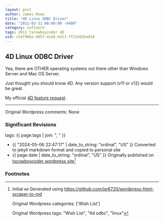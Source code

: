```yaml
---
layout: post
author: James Rowe
title: "4D Linux ODBC Driver"
date: "2011-03-31 00:00:00 -0400"
category: software
tags: 2011 txcowboycoder 4D
uid: c54f90be-d857-4c66-bd13-7f52dd2ba918
---
```


## 4D Linux ODBC Driver

Yea, there are OTHER operating systems out there other than Windows Server and Mac OS Server.

Just thought you should know 4D. Any version support (v11 or v12) would be great.

My official [4D feature request](http://forums.4d.fr/Post//5436214/1/).

---

Original Wordpress comments: None

### Significant Revisions

tags: {{ page.tags | join: ", " }} <!-- todo move this somewhere -->

- {{ "2024-05-06 22:47:17" | date_to_string: "ordinal", "US" }} Converted to jekyll markdown format and copied to personal site
- {{ page.date | date_to_string: "ordinal", "US" }} Originally published on [txcowboycoder wordpress site](https://txcowboycoder.wordpress.com/2011/03/31/4d-linux-odbc-driver/)[^draft]

### Footnotes

[^draft]: Initial `md` Generated using <https://github.com/jsr6720/wordpress-html-scraper-to-md>

    Original Wordpress categories: ['Wish List']

    Original Wordpress tags: "Wish List", "4d odbc", "linux"